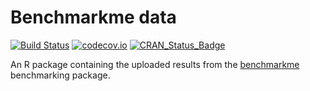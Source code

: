 # Benchmarkme data
[![Build Status](https://travis-ci.org/csgillespie/benchmarkme-data.svg?branch=master)](https://travis-ci.org/csgillespie/benchmarkme-data)
[![codecov.io](https://codecov.io/github/csgillespie/benchmarkme-data/coverage.svg?branch=master)](https://codecov.io/github/csgillespie/benchmarkme-data?branch=master)
[![CRAN_Status_Badge](http://www.r-pkg.org/badges/version/benchmarkmeData)](http://cran.r-project.org/package=benchmarkmeData)


An R package containing the uploaded results from the [benchmarkme](https://github.com/csgillespie/benchmarkme) benchmarking package.